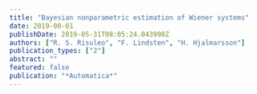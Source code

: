 ```yaml
---
title: "Bayesian nonparametric estimation of Wiener systems"
date: 2019-00-01
publishDate: 2019-05-31T08:05:24.043998Z
authors: ["R. S. Risuleo", "F. Lindsten", "H. Hjalmarsson"]
publication_types: ["2"]
abstract: ""
featured: false
publication: "*Automatica*"
---
```


